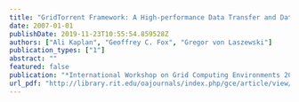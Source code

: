 ```yaml
---
title: "GridTorrent Framework: A High-performance Data Transfer and Data Sharing Framework for Scientific Computing"
date: 2007-01-01
publishDate: 2019-11-23T10:55:54.859528Z
authors: ["Ali Kaplan", "Geoffrey C. Fox", "Gregor von Laszewski"]
publication_types: ["1"]
abstract: ""
featured: false
publication: "*International Workshop on Grid Computing Environments 2007 in Conjunction with SC07*"
url_pdf: "http://library.rit.edu/oajournals/index.php/gce/article/view/85/46"
---
```


